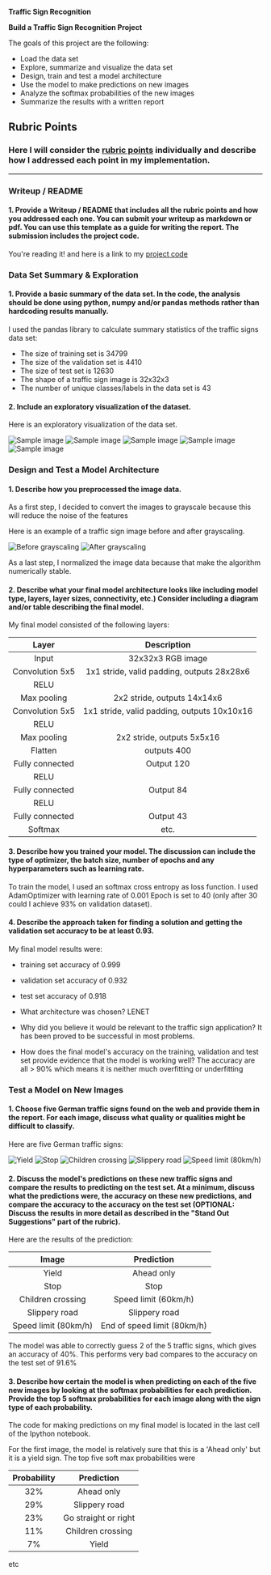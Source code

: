 **Traffic Sign Recognition** 

**Build a Traffic Sign Recognition Project**

The goals of this project are the following:
* Load the data set
* Explore, summarize and visualize the data set
* Design, train and test a model architecture
* Use the model to make predictions on new images
* Analyze the softmax probabilities of the new images
* Summarize the results with a written report

## Rubric Points
### Here I will consider the [rubric points](https://review.udacity.com/#!/rubrics/481/view) individually and describe how I addressed each point in my implementation.  

---
### Writeup / README

#### 1. Provide a Writeup / README that includes all the rubric points and how you addressed each one. You can submit your writeup as markdown or pdf. You can use this template as a guide for writing the report. The submission includes the project code.

You're reading it! and here is a link to my [project code](https://github.com/baihongjie/selfdrivingcar/blob/master/TrafficSignClassifier/Traffic_Sign_Classifier.ipynb)

### Data Set Summary & Exploration

#### 1. Provide a basic summary of the data set. In the code, the analysis should be done using python, numpy and/or pandas methods rather than hardcoding results manually.

I used the pandas library to calculate summary statistics of the traffic
signs data set:

* The size of training set is 34799
* The size of the validation set is 4410
* The size of test set is 12630
* The shape of a traffic sign image is 32x32x3
* The number of unique classes/labels in the data set is 43

#### 2. Include an exploratory visualization of the dataset.

Here is an exploratory visualization of the data set.

![Sample image](https://github.com/baihongjie/selfdrivingcar/blob/master/TrafficSignClassifier/1.png?raw=true)
![Sample image](https://github.com/baihongjie/selfdrivingcar/blob/master/TrafficSignClassifier/2.png?raw=true)
![Sample image](https://github.com/baihongjie/selfdrivingcar/blob/master/TrafficSignClassifier/3.png?raw=true)
![Sample image](https://github.com/baihongjie/selfdrivingcar/blob/master/TrafficSignClassifier/4.png?raw=true)
![Sample image](https://github.com/baihongjie/selfdrivingcar/blob/master/TrafficSignClassifier/5.png?raw=true)

### Design and Test a Model Architecture

#### 1. Describe how you preprocessed the image data.

As a first step, I decided to convert the images to grayscale because this will reduce the noise of the features

Here is an example of a traffic sign image before and after grayscaling.

![Before grayscaling](https://github.com/baihongjie/selfdrivingcar/blob/master/TrafficSignClassifier/6.png?raw=true)
![After grayscaling](https://github.com/baihongjie/selfdrivingcar/blob/master/TrafficSignClassifier/7.png?raw=true)

As a last step, I normalized the image data because that make the algorithm numerically stable.

#### 2. Describe what your final model architecture looks like including model type, layers, layer sizes, connectivity, etc.) Consider including a diagram and/or table describing the final model.

My final model consisted of the following layers:

| Layer         		|     Description	        					| 
|:---------------------:|:---------------------------------------------:| 
| Input         		| 32x32x3 RGB image   							| 
| Convolution 5x5     	| 1x1 stride, valid padding, outputs 28x28x6 	|
| RELU					|												|
| Max pooling	      	| 2x2 stride,  outputs 14x14x6 				|
| Convolution 5x5     	| 1x1 stride, valid padding, outputs 10x10x16 	|
| RELU					|												|
| Max pooling	      	| 2x2 stride,  outputs 5x5x16 				|
| Flatten | outputs 400 				|
| Fully connected		| Output 120        									|
| RELU					|												|
| Fully connected		| Output 84        									|
| RELU					|												|
| Fully connected		| Output 43        									|
| Softmax				| etc.        									|


#### 3. Describe how you trained your model. The discussion can include the type of optimizer, the batch size, number of epochs and any hyperparameters such as learning rate.

To train the model, I used an softmax cross entropy as loss function.
I used AdamOptimizer with learning rate of 0.001
Epoch is set to 40 (only after 30 could I achieve 93% on validation dataset).

#### 4. Describe the approach taken for finding a solution and getting the validation set accuracy to be at least 0.93. 

My final model results were:
* training set accuracy of 0.999
* validation set accuracy of 0.932 
* test set accuracy of 0.918

* What architecture was chosen?
LENET
* Why did you believe it would be relevant to the traffic sign application?
It has been proved to be successful in most problems.
* How does the final model's accuracy on the training, validation and test set provide evidence that the model is working well?
The accuracy are all > 90% which means it is neither much overfitting or underfitting 
 

### Test a Model on New Images

#### 1. Choose five German traffic signs found on the web and provide them in the report. For each image, discuss what quality or qualities might be difficult to classify.

Here are five German traffic signs:

![Yield](https://github.com/baihongjie/selfdrivingcar/blob/master/TrafficSignClassifier/download1.jpg?raw=true)
![Stop](https://github.com/baihongjie/selfdrivingcar/blob/master/TrafficSignClassifier/download2.jpg?raw=true)
![Children crossing](https://github.com/baihongjie/selfdrivingcar/blob/master/TrafficSignClassifier/download3.jpg?raw=true)
![Slippery road](https://github.com/baihongjie/selfdrivingcar/blob/master/TrafficSignClassifier/download4.jpg?raw=true)
![Speed limit (80km/h)](https://github.com/baihongjie/selfdrivingcar/blob/master/TrafficSignClassifier/download5.jpg?raw=true)


#### 2. Discuss the model's predictions on these new traffic signs and compare the results to predicting on the test set. At a minimum, discuss what the predictions were, the accuracy on these new predictions, and compare the accuracy to the accuracy on the test set (OPTIONAL: Discuss the results in more detail as described in the "Stand Out Suggestions" part of the rubric).

Here are the results of the prediction:

| Image			        |     Prediction	        					| 
|:---------------------:|:---------------------------------------------:| 
| Yield | Ahead only | 
| Stop | Stop 										|
| Children crossing | Speed limit (60km/h)											|
| Slippery road		      		| Slippery road |
| Speed limit (80km/h) | End of speed limit (80km/h) |


The model was able to correctly guess 2 of the 5 traffic signs, which gives an accuracy of 40%.
This performs very bad compares to the accuracy on the test set of 91.6%

#### 3. Describe how certain the model is when predicting on each of the five new images by looking at the softmax probabilities for each prediction. Provide the top 5 softmax probabilities for each image along with the sign type of each probability.

The code for making predictions on my final model is located in the last cell of the Ipython notebook.

For the first image, the model is relatively sure that this is a 'Ahead only' but it is a yield sign.
The top five soft max probabilities were

| Probability         	|     Prediction	        					| 
|:---------------------:|:---------------------------------------------:| 
| 32%         			| Ahead only| 
| 29%     				| Slippery road 										|
| 23%					| Go straight or right											|
| 11%	      			| Children crossing					 				|
| 7%				    | Yield     							|

etc
